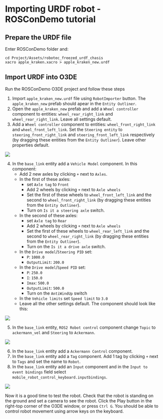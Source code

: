 # Importing URDF robot - ROSConDemo tutorial

## Prepare the URDF file

Enter ROSConDemo folder and:


```console
cd Project/Assets/robotec_freezed_urdf_chasis
xacro apple_kraken.xacro > apple_kraken_new.urdf
```

## Import URDF into O3DE

Run the ROSConDemo O3DE project and follow these steps

1. Import `apple_kraken_new.urdf` file using `RobotImporter` button. The `apple_kraken_new` prefab should apear in the `Entity Outliner`.
2. Open the `apple_kraken_new` prefab and add a `Wheel controller` component to entities: `wheel_rear_right_link` and `wheel_rear_right_link`. Leave all settings default.
3. Add a `Wheel controller` component to entities: `wheel_front_right_link` and `wheel_front_left_link`. Set the `Steering entity` to `steering_front_right_link` and `steering_front_left_link` respectively (by dragging these entities from the `Entity Outliner`). Leave other properties default.


![](media/URDF_tutorial_Wheel_controller.png)


4. In the `base_link` entity add a `Vehicle Model` component. In this component:
    - Add 2 new axles by clicking `+` next to `Axles`. 
    - In the first of these axles:
      - set `Axle tag` to `Front`
      - Add 2 wheels by clicking `+` next to `Axle wheels`
      - Set the first of these wheels to `wheel_front_left_link` and the second to `wheel_front_right_link` (by dragging these entities from the `Entity Outliner`). 
      - Turn on `Is it a steering axle` switch.
    - In the second of these axles:
      - set `Axle tag` to `Rear`
      - Add 2 wheels by clicking `+` next to `Axle wheels`
      - Set the first of these wheels to `wheel_rear_left_link` and the second to `wheel_rear_right_link` (by dragging these entities from the `Entity Outliner`). 
      - Turn on the `Is it a drive axle` switch.
    - In the `Drive model`/`Steering PID` set:
      - `P`: `1000.0`
      - `OutputLimit`: `200.0`
    - In the `Drive model`/`Speed PID` set:
      - `P`: `250.0`
      - `I`: `150.0`
      - `Imax`: `500.0`
      - `OutputLimit`: `500.0`
      - Turn on the `AntiWindUp` switch
    - In the `Vehicle limits` set `Speed limit` to `3.0`
    - Leave all the other settings default. The component should look like this:

![](media/URDF_tutorial_Vehicle_Model.png)


5. In the `base_link` entity, `ROS2 Robot control` component change `Topic` to `ackermann_vel` and `Steering` to `Ackermann`.

![](media/URDF_tutorial_ROS2_Robot_Control.png)


6. In the `base_link` entity add a `Ackermann Control` component. 
7. In the `base_link` entity add a `Tag` component. Add 1 tag by clicking `+` next to `Tags` and set the name to `Robot`.
8. In the `base_link` entity add an `Input` component and in the `Input to event bindings` field select `mobile_robot_control_keyboard.inputbindings`.

![](media/URDF_tutorial_Tag_Input.png)

Now it is a good time to test the robot. Check that the robot is standing on the ground and set a camera to see the robot. Click the Play button in the right-top corner of the O3DE window, or press `Ctrl G`. You should be able to control robot movement using arrow keys on the keyboard.